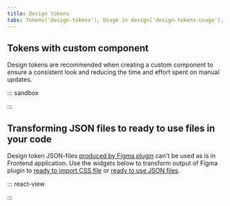 ```yaml
---
title: Design tokens
tabs: Tokens('design-tokens'), Usage in design('design-tokens-usage'), Usage in development('design-tokens-usage-development'), Example('design-tokens-code'), Changelog('design-tokens-changelog')
---
```


## Tokens with custom component

Design tokens are recommended when creating a custom component to ensure a consistent look and reducing the time and effort spent on manual updates.

::: sandbox

<script lang="tsx">
  export Demo from './examples/tokens-with-custom-component.tsx'; 
</script>

:::

## Transforming JSON files to ready to use files in your code

Design token JSON-files [produced by Figma plugin](/style/design-tokens/design-tokens-usage#how_to_make_a_new_theme) can't be used as is in Frontend application. Use the widgets below to transform output of Figma plugin to [ready to import CSS file](/style/design-tokens/design-tokens-usage-development#global_theme) or [ready to use JSON files](/style/design-tokens/design-tokens-usage-development#global_theme).

::: react-view

<script lang="tsx">
import React from 'react'; 
import 'intergalactic/utils/lib/themes/default.css'; /** TO REMOVE WHEN THEME PR WILL BE MERGED */
import Button from 'intergalactic/button'; 
import { Box } from 'intergalactic/flex-box'; 
import CheckM from '@semcore/icon/Check/m'; 
import cx from 'classnames'; 
import { processTokens, tokensToJson, tokensToCss } from '@semcore/utils/theme/utils'; 
import styles from './processor.module.css'; 
import Copy from '@components/Copy'; 

const FileInput = ({ id, onFile, multiple, accept }) => {
  const [dragging, setDragging] = React.useState(false); 

  const handleDragStart = React.useCallback(() => setDragging(true), []); 
  const handleDragEnd = React.useCallback(() => setDragging(false), []); 
  React.useEffect(() => {

    window.addEventListener('dragstart', handleDragStart);
    window.addEventListener('dragend', handleDragEnd);
    return () => {
      window.removeEventListener('dragstart', handleDragStart);
      window.removeEventListener('dragend', handleDragEnd);
    };

  }, []); 

  return (

    <div className={cx(styles.dropzone, dragging && styles.dropzoneDragging)}>
      <div />
      <div className={styles.dropzoneInner}>
        <div>Drag files here</div>
        <div>or</div>
        <Button theme='success' use='primary' size='l' mb={4}>
          Browse files
        </Button>
      </div>
      <div>Upload files, uncompressed, less than 1 GB in size</div>
      <input
        className={styles.fileInput}
        id={id}
        multiple={multiple}
        type='file'
        accept={accept}
        onChange={(event) => onFile([...(event.target.files ?? [])])}
      />
    </div>

  ); 
}; 
const readFile = (file) =>
  new Promise((resolve, reject) => {

    const reader = new FileReader();
    reader.onload = () => resolve(reader.result);
    reader.onerror = () => reject(reader.error);
    reader.readAsText(file);

  }); 

const DesignTokensProcessor = () => {
  const [baseTokens, setBaseTokens] = React.useState(null); 
  const [designTokens, setDesignTokens] = React.useState(null); 
  const handleBaseTokensFile = React.useCallback(async (files) => {

    try {
      setBaseTokens(JSON.parse(await readFile(files[0])));
    } catch (err) {
      console.error(err);
      setBaseTokens(null);
    }

  }, []); 
  const handleDesignTokensFile = React.useCallback(async (files) => {

    try {
      setDesignTokens(JSON.parse(await readFile(files[0])));
    } catch (err) {
      console.error(err);
      setDesignTokens(null);
    }

  }, []); 
  const handleChangeBaseTokensFile = React.useCallback(() => setBaseTokens(null), []); 
  const handleChangeDesignTokensFile = React.useCallback(() => setDesignTokens(null), []); 

  const { css, json, error } = React.useMemo(() => {

    if (!designTokens) return {};
    try {
      const { processedTokens } = processTokens(baseTokens || {}, designTokens, 'intergalactic');

      return {
        css: tokensToCss(processedTokens),
        json: tokensToJson(processedTokens),
        error: null,
      };
    } catch (error) {
      return { error };
    }

  }, [baseTokens, designTokens]); 

  return (

    <div className={styles.container}>
      <Box mb={2}>
        <label htmlFor='base-tokens-file'>Base tokens JSON file:</label>
        {!baseTokens && (
          <>
            <FileInput
              id='base-tokens-file'
              multiple={false}
              accept='application/json'
              onFile={handleBaseTokensFile}
            />
          </>
        )}
        {baseTokens && (
          <div className={styles.uploadedFileBlock}>
            <CheckM color='green-400' /> File selected{' '}
            <button
              type='button'
              className={styles.changeFileButton}
              id='base-tokens-file'
              onClick={handleChangeBaseTokensFile}
            >
              replace file
            </button>
          </div>
        )}
      </Box>
      <Box mb={2}>
        <label htmlFor='design-tokens-file'>Semantic tokens JSON file:</label>
        {!designTokens && (
          <>
            <FileInput
              id='design-tokens-file'
              multiple={false}
              accept='application/json'
              onFile={handleDesignTokensFile}
            />
          </>
        )}
        {designTokens && (
          <div className={styles.uploadedFileBlock}>
            <CheckM color='green-400' /> File selected{' '}
            <button
              type='button'
              className={styles.changeFileButton}
              id='base-tokens-file'
              onClick={handleChangeDesignTokensFile}
            >
              replace file
            </button>
          </div>
        )}
      </Box>
      {error && (
        <div className={styles.processedSection}>
          <h4>Error occurred while processing your files.</h4>
          {!baseTokens && <div>Maybe you forgot to provide base tokens?</div>}
          <code>{String(error.message ?? error)}</code>
        </div>
      )}
      {css && json && !error && (
        <div className={styles.processedSection}>
          <div className={styles.processedBlock}>
            <h4>
              Processed
              <span className={styles.extension}>.css</span>
              <Copy copiedToast='Copied!' toCopy={css} trigger='click'>
                <span className={styles.clickToCopy}>click copy</span>
              </Copy>
            </h4>
            <code className={styles.codeBlock}>{css}</code>
          </div>
          <div className={styles.processedBlock}>
            <h4>
              Processed
              <span className={styles.extension}>.json</span>
              <Copy copiedToast='Copied!' toCopy={json} trigger='click'>
                <span className={styles.clickToCopy}>click copy</span>
              </Copy>
            </h4>
            <code lang='css' className={styles.codeBlock}>
              {json}
            </code>
          </div>
        </div>
      )}
    </div>

  ); 
}; 

const App = DesignTokensProcessor; 
</script>

:::
